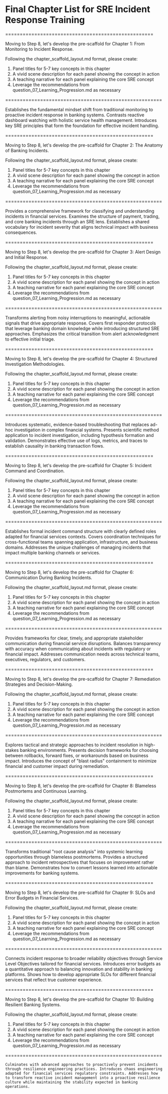 # Final Chapter List for SRE Incident Response Training


===================================================

   Moving to Step 8, let's develop the pre-scaffold for Chapter 1: From Monitoring to Incident Response.

   Following the chapter_scaffold_layout.md format, please create:
   1. Panel titles for 5-7 key concepts in this chapter
   2. A vivid scene description for each panel showing the concept in action
   3. A teaching narrative for each panel explaining the core SRE concept
   4. Leverage the recommendations from question_07_Learning_Progression.md as necessary

======================================================

  
   Establishes the fundamental mindset shift from traditional monitoring to proactive incident response in banking systems. Contrasts reactive dashboard watching with holistic service health management. Introduces key SRE principles that form the foundation for effective incident handling.


===================================================

   Moving to Step 8, let's develop the pre-scaffold for Chapter 2: The Anatomy of Banking Incidents.

   Following the chapter_scaffold_layout.md format, please create:
   1. Panel titles for 5-7 key concepts in this chapter
   2. A vivid scene description for each panel showing the concept in action
   3. A teaching narrative for each panel explaining the core SRE concept
   4. Leverage the recommendations from question_07_Learning_Progression.md as necessary

======================================================

  
   Provides a comprehensive framework for classifying and understanding incidents in financial services. Examines the structure of payment, trading, and core banking incidents through an SRE lens. Establishes a shared vocabulary for incident severity that aligns technical impact with business consequences.


===================================================

   Moving to Step 8, let's develop the pre-scaffold for Chapter 3: Alert Design and Initial Response.

   Following the chapter_scaffold_layout.md format, please create:
   1. Panel titles for 5-7 key concepts in this chapter
   2. A vivid scene description for each panel showing the concept in action
   3. A teaching narrative for each panel explaining the core SRE concept
   4. Leverage the recommendations from question_07_Learning_Progression.md as necessary

======================================================

  
   Transforms alerting from noisy interruptions to meaningful, actionable signals that drive appropriate response. Covers first responder protocols that leverage banking domain knowledge while introducing structured SRE approaches. Emphasizes the critical transition from alert acknowledgment to effective initial triage.


===================================================

   Moving to Step 8, let's develop the pre-scaffold for Chapter 4: Structured Investigation Methodologies.

   Following the chapter_scaffold_layout.md format, please create:
   1. Panel titles for 5-7 key concepts in this chapter
   2. A vivid scene description for each panel showing the concept in action
   3. A teaching narrative for each panel explaining the core SRE concept
   4. Leverage the recommendations from question_07_Learning_Progression.md as necessary

======================================================

  
   Introduces systematic, evidence-based troubleshooting that replaces ad-hoc investigation in complex financial systems. Presents scientific method application to incident investigation, including hypothesis formation and validation. Demonstrates effective use of logs, metrics, and traces to establish causality in banking transaction flows.


===================================================

   Moving to Step 8, let's develop the pre-scaffold for Chapter 5: Incident Command and Coordination.

   Following the chapter_scaffold_layout.md format, please create:
   1. Panel titles for 5-7 key concepts in this chapter
   2. A vivid scene description for each panel showing the concept in action
   3. A teaching narrative for each panel explaining the core SRE concept
   4. Leverage the recommendations from question_07_Learning_Progression.md as necessary

======================================================

  
   Establishes formal incident command structure with clearly defined roles adapted for financial services contexts. Covers coordination techniques for cross-functional teams spanning application, infrastructure, and business domains. Addresses the unique challenges of managing incidents that impact multiple banking channels or services.


===================================================

   Moving to Step 8, let's develop the pre-scaffold for Chapter 6: Communication During Banking Incidents.

   Following the chapter_scaffold_layout.md format, please create:
   1. Panel titles for 5-7 key concepts in this chapter
   2. A vivid scene description for each panel showing the concept in action
   3. A teaching narrative for each panel explaining the core SRE concept
   4. Leverage the recommendations from question_07_Learning_Progression.md as necessary

======================================================

  
   Provides frameworks for clear, timely, and appropriate stakeholder communication during financial service disruptions. Balances transparency with accuracy when communicating about incidents with regulatory or financial impact. Addresses communication needs across technical teams, executives, regulators, and customers.


===================================================

   Moving to Step 8, let's develop the pre-scaffold for Chapter 7: Remediation Strategies and Decision-Making.

   Following the chapter_scaffold_layout.md format, please create:
   1. Panel titles for 5-7 key concepts in this chapter
   2. A vivid scene description for each panel showing the concept in action
   3. A teaching narrative for each panel explaining the core SRE concept
   4. Leverage the recommendations from question_07_Learning_Progression.md as necessary

======================================================

  
   Explores tactical and strategic approaches to incident resolution in high-stakes banking environments. Presents decision frameworks for choosing between rollbacks, forward fixes, or workarounds based on business impact. Introduces the concept of "blast radius" containment to minimize financial and customer impact during remediation.


===================================================

   Moving to Step 8, let's develop the pre-scaffold for Chapter 8: Blameless Postmortems and Continuous Learning.

   Following the chapter_scaffold_layout.md format, please create:
   1. Panel titles for 5-7 key concepts in this chapter
   2. A vivid scene description for each panel showing the concept in action
   3. A teaching narrative for each panel explaining the core SRE concept
   4. Leverage the recommendations from question_07_Learning_Progression.md as necessary

======================================================

  
   Transforms traditional "root cause analysis" into systemic learning opportunities through blameless postmortems. Provides a structured approach to incident retrospectives that focuses on improvement rather than blame. Demonstrates how to convert lessons learned into actionable improvements for banking systems.


===================================================

   Moving to Step 8, let's develop the pre-scaffold for Chapter 9: SLOs and Error Budgets in Financial Services.

   Following the chapter_scaffold_layout.md format, please create:
   1. Panel titles for 5-7 key concepts in this chapter
   2. A vivid scene description for each panel showing the concept in action
   3. A teaching narrative for each panel explaining the core SRE concept
   4. Leverage the recommendations from question_07_Learning_Progression.md as necessary

======================================================

  
   Connects incident response to broader reliability objectives through Service Level Objectives tailored for financial services. Introduces error budgets as a quantitative approach to balancing innovation and stability in banking platforms. Shows how to develop appropriate SLOs for different financial services that reflect true customer experience.


===================================================

   Moving to Step 8, let's develop the pre-scaffold for Chapter 10: Building Resilient Banking Systems.

   Following the chapter_scaffold_layout.md format, please create:
   1. Panel titles for 5-7 key concepts in this chapter
   2. A vivid scene description for each panel showing the concept in action
   3. A teaching narrative for each panel explaining the core SRE concept
   4. Leverage the recommendations from question_07_Learning_Progression.md as necessary

======================================================

  
    Culminates with advanced approaches to proactively prevent incidents through resilience engineering practices. Introduces chaos engineering adapted for financial services regulatory constraints. Addresses how to transform reactive incident management into a proactive resilience culture while maintaining the stability expected in banking operations.
